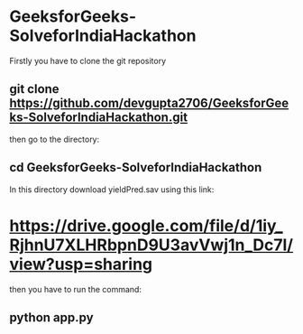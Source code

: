 # GeeksforGeeks-SolveforIndiaHackathon



Firstly you have to clone the git repository

## git clone https://github.com/devgupta2706/GeeksforGeeks-SolveforIndiaHackathon.git

then go to the directory:

## cd GeeksforGeeks-SolveforIndiaHackathon

In this directory download yieldPred.sav using this link:
# https://drive.google.com/file/d/1iy_RjhnU7XLHRbpnD9U3avVwj1n_Dc7l/view?usp=sharing

then you have to run the command:
## python app.py
